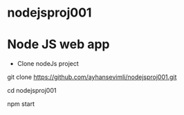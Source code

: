 # nodejsproj001
# Node JS web app

* Clone nodeJs project

git clone https://github.com/ayhansevimli/nodejsproj001.git

cd nodejsproj001

npm start



